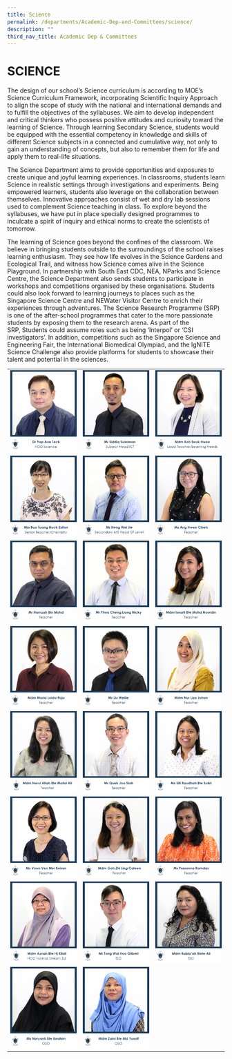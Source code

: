 ```yaml
---
title: Science
permalink: /departments/Academic-Dep-and-Committees/science/
description: ""
third_nav_title: Academic Dep & Committees
---
```

# SCIENCE
The design of our school’s Science curriculum is according to MOE’s Science Curriculum Framework, incorporating Scientific Inquiry Approach to align the scope of study with the national and international demands and to fulfill the objectives of the syllabuses. We aim to develop independent and critical thinkers who possess positive attitudes and curiosity toward the learning of Science. Through learning Secondary Science, students would be equipped with the essential competency in knowledge and skills of different Science subjects in a connected and cumulative way, not only to gain an understanding of concepts, but also to remember them for life and apply them to real-life situations.

The Science Department aims to provide opportunities and exposures to create unique and joyful learning experiences. In classrooms, students learn Science in realistic settings through investigations and experiments. Being empowered learners, students also leverage on the collaboration between themselves. Innovative approaches consist of wet and dry lab sessions used to complement Science teaching in class. To explore beyond the syllabuses, we have put in place specially designed programmes to inculcate a spirit of inquiry and ethical norms to create the scientists of tomorrow.

The learning of Science goes beyond the confines of the classroom. We believe in bringing students outside to the surroundings of the school raises learning enthusiasm. They see how life evolves in the Science Gardens and Ecological Trail, and witness how Science comes alive in the Science Playground. In partnership with South East CDC, NEA, NParks and Science Centre, the Science Department also sends students to participate in workshops and competitions organised by these organisations. Students could also look forward to learning journeys to places such as the Singapore Science Centre and NEWater Visitor Centre to enrich their experiences through adventures. The Science Research Programme (SRP) is one of the after-school programmes that cater to the more passionate students by exposing them to the research arena. As part of the SRP, Students could assume roles such as being ‘Interpol’ or ‘CSI investigators’. In addition, competitions such as the Singapore Science and Engineering Fair, the International Biomedical Olympiad, and the IgNITE Science Challenge also provide platforms for students to showcase their talent and potential in the sciences.

|   |   |   |
|---|---|---|
| ![](/images/Departments/Academic%20Dep%20&%20Comittee/Science/1_DR-YAP-ANN-TECK.jpg)  |![](/images/Departments/Academic%20Dep%20&%20Comittee/Science/2_MR-SIDDIQ-SULEIMAN-1.jpg)   |![](/images/Departments/Academic%20Dep%20&%20Comittee/Science/18_MDM-KOH-SEOK-HWEE.jpg)   |
| ![](/images/Departments/Academic%20Dep%20&%20Comittee/Science/4_MRS-BOO-TUANG-HOCK-ESTHER.jpg)  | ![](/images/Departments/Academic%20Dep%20&%20Comittee/Science/6_MR-HENG-WEI-JIE-1.jpg)  | ![](/images/Departments/Academic%20Dep%20&%20Comittee/Science/3_MS-ANG-HWEE-CHIEH.jpg)  |
| ![](/images/Departments/Academic%20Dep%20&%20Comittee/Science/5_MR-HAMZAH-BIN-MOHD.jpg)  | ![](/images/Departments/Academic%20Dep%20&%20Comittee/Science/23_MR-PHUA-CHENG-LIANG-NICKY.jpg)  |![](/images/Departments/Academic%20Dep%20&%20Comittee/Science/7_MDM-ISNARTI-BTE-MOHD-NOORDIN.jpg)  |
|  ![](/images/Departments/Academic%20Dep%20&%20Comittee/Science/9_MDM-MARIA-LOIDA-RAJU.jpg) |![](/images/Departments/Academic%20Dep%20&%20Comittee/Science/8_MR-LIU-WEILIE.jpg)   | ![](/images/Departments/Academic%20Dep%20&%20Comittee/Science/10_MDM-NUR-LIZA-JOHAN.jpg)  |
| ![](/images/Departments/Academic%20Dep%20&%20Comittee/Science/11_NURUL-ALIAH-BTE-MOHD-ALI.jpg)  | ![](/images/Departments/Academic%20Dep%20&%20Comittee/Science/12_MR-QUEK-JOO-SIAH.jpg)  |![](/images/Departments/Academic%20Dep%20&%20Comittee/Science/13_MS-SITI-RAUDHAH-BTE-SUKRI.jpg)   |
| ![](/images/Departments/Academic%20Dep%20&%20Comittee/Science/14_MS-VOON-VEN-MEI-KEIRAN.jpg)  | ![](/images/Departments/Academic%20Dep%20&%20Comittee/Science/15_MDM-GOH-ZHI-LING-CALEEN.jpg)  |  ![](/images/Departments/Academic%20Dep%20&%20Comittee/Science/16_MS-PRASANNA-RAMDAS.jpg) |
| ![](/images/Departments/Academic%20Dep%20&%20Comittee/Science/17_MDM-AZNAH.jpg)  |![](/images/Departments/Academic%20Dep%20&%20Comittee/Science/19_MR-TONG-WAI-HOO-GILBERT.jpg)   |  ![](/images/Departments/Academic%20Dep%20&%20Comittee/Science/20_MS-RABIAAH-BTE-ALI.jpg) |
|  ![](/images/Departments/Academic%20Dep%20&%20Comittee/Science/21_MS-NORYANTI-BTE-IBRAHIM.jpg) | ![](/images/Departments/Academic%20Dep%20&%20Comittee/Science/22_MDM-ZAINI-BTE-MD-YUSOFF.jpg)  |   |